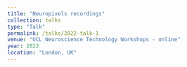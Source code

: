```yaml
---
title: "Neuropixels recordings"
collection: talks
type: "Talk"
permalink: /talks/2022-talk-1
venue: "UCL Neuroscience Technology Workshops - online"
year: 2022
location: "London, UK"
---
```


